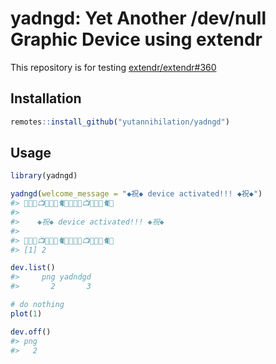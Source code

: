 
<!-- README.md is generated from README.Rmd. Please edit that file -->

# yadngd: Yet Another /dev/null Graphic Device using extendr

This repository is for testing
[extendr/extendr#360](https://github.com/extendr/extendr/pull/360)

<!-- badges: start -->
<!-- badges: end -->

## Installation

``` r
remotes::install_github("yutannihilation/yadngd")
```

## Usage

``` r
library(yadngd)

yadngd(welcome_message = "◆祝◆ device activated!!! ◆祝◆")
#> 🎉🍕🍰📺🍓✨🍣🐈🎿🎉🍕🍰📺🍓✨🍣🐈🎿
#> 
#>    ◆祝◆ device activated!!! ◆祝◆   
#> 
#> 🎉🍕🍰📺🍓✨🍣🐈🎿🎉🍕🍰📺🍓✨🍣🐈🎿
#> [1] 2

dev.list()
#>     png yadndgd 
#>       2       3

# do nothing
plot(1)

dev.off()
#> png 
#>   2
```
